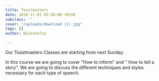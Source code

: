 ```yaml
---
title: Toastmasters
date: 2018-11-01 03:30:00 +0330
subclass: ''
cover: "/uploads/download (1).jpg"
tags: []
author: Bineshafza

---
```

Our Toastmasters Classes are starting from next Sunday. 

In this course we are going to cover "How to inform" and " How to tell a story". We are going to discuss the different techniques and styles necessary for each type of speech.